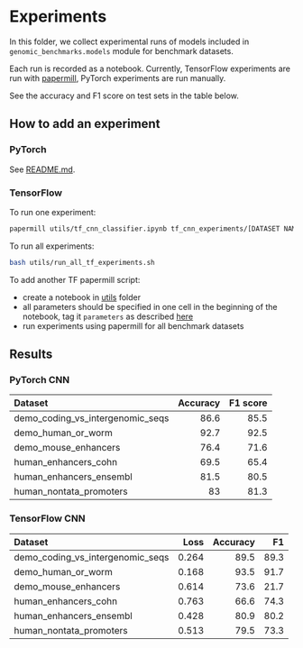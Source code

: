 # Experiments

In this folder, we collect experimental runs of models included in `genomic_benchmarks.models` module for benchmark datasets.  

Each run is recorded as a notebook. Currently, TensorFlow experiments are run with [papermill](https://github.com/nteract/papermill), PyTorch experiments are run manually.

See the accuracy and F1 score on test sets in the table below.

## How to add an experiment

### PyTorch

See [README.md](torch_cnn_experiments/README.md).

### TensorFlow

To run one experiment:

```bash
papermill utils/tf_cnn_classifier.ipynb tf_cnn_experiments/[DATASET NAME].ipynb -p DATASET [DATASET NAME]
```

To run all experiments:

```bash
bash utils/run_all_tf_experiments.sh
```

To add another TF papermill script:

  * create a notebook in [utils](utils/) folder
  * all parameters should be specified in one cell in the beginning of the notebook, tag it `parameters` as described [here](https://github.com/nteract/papermill#parameterizing-a-notebook)
  * run experiments using papermill for all benchmark datasets

## Results

### PyTorch CNN

| Dataset                          |   Accuracy |   F1 score |
|:---------------------------------|-----------:|-----------:|
| demo_coding_vs_intergenomic_seqs |       86.6 |       85.5 |
| demo_human_or_worm               |       92.7 |       92.5 |
| demo_mouse_enhancers             |       76.4 |       71.6 |
| human_enhancers_cohn             |       69.5 |       65.4 |
| human_enhancers_ensembl          |       81.5 |       80.5 |
| human_nontata_promoters          |       83   |       81.3 |


### TensorFlow CNN

| Dataset                          |   Loss |   Accuracy |   F1 |
|:---------------------------------|-------:|-----------:|-----:|
| demo_coding_vs_intergenomic_seqs |  0.264 |       89.5 | 89.3 |
| demo_human_or_worm               |  0.168 |       93.5 | 91.7 |
| demo_mouse_enhancers             |  0.614 |       73.6 | 21.7 |
| human_enhancers_cohn             |  0.763 |       66.6 | 74.3 |
| human_enhancers_ensembl          |  0.428 |       80.9 | 80.2 |
| human_nontata_promoters          |  0.513 |       79.5 | 73.3 |